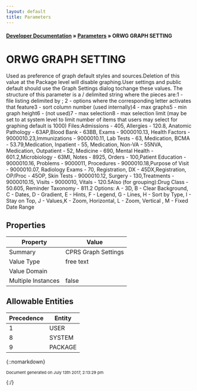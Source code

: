 ```yaml
---
layout: default
title: Parameters
---
```


#### [Developer Documentation](../index) &#187; [Parameters](TableOfContents) &#187; ORWG GRAPH SETTING<br/>
# ORWG GRAPH SETTING

Used as preference of graph default styles and sources.Deletion of this value at the Package level will disable graphing.User settings and public default should use the Graph Settings dialog tochange these values. The structure of this parameter is a  /  delimited string where the pieces are:1 - file listing delimited by  ; 2 - options where the corresponding letter activates that feature3 - sort column number (used internally)4 - max graphs5 - min graph height6 - (not used)7 - max selection8 - max selection limit (may be set to at system level to limit     number of items that users may select for graphing   default is 1000) Files:Admissions - 405, Allergies - 120.8, Anatomic  Pathology - 63AP,Blood Bank - 63BB, Exams - 9000010.13, Health Factors - 9000010.23,Immunizations - 9000010.11, Lab Tests - 63, Medication, BCMA - 53.79,Medication, Inpatient - 55, Medication, Non-VA - 55NVA, Medication, Outpatient - 52, Medicine - 690, Mental Health - 601.2,Microbiology - 63MI, Notes - 8925, Orders - 100,Patient Education - 9000010.16, Problems - 9000011, Procedures - 9000010.18,Purpose of Visit - 9000010.07, Radiology Exams - 70, Registration, DX - 45DX,Registration, OP/Proc - 45OP, Skin Tests - 9000010.12, Surgery - 130,Treatments - 9000010.15, Visits - 9000010, Vitals - 120.5Also (for grouping):Drug Class - 50.605, Reminder Taxonomy - 811.2 Options: A - 3D, B - Clear Background, C - Dates, D - Gradient, E - Hints, F - Legend, G - Lines, H - Sort by Type, I - Stay on Top, J - Values,K - Zoom, Horizontal, L - Zoom, Vertical , M - Fixed Date Range

## Properties

Property | Value
--- | ---
Summary | CPRS Graph Settings
Value Type | free text
Value Domain | 
Multiple Instances | false

## Allowable Entities

Precedence | Entity
--- | ---
1 | USER
8 | SYSTEM
9 | PACKAGE

{::nomarkdown} <br/><p style="font-size: 11px">Document generated on July 13th 2017, 2:13:29 pm</p>{:/}